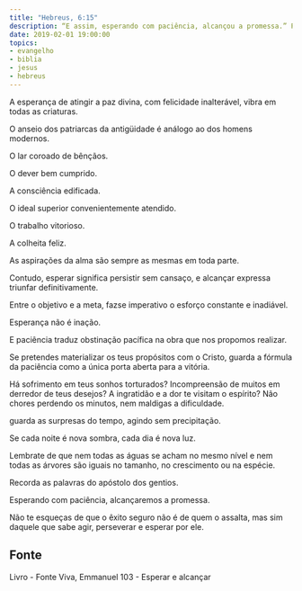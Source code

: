 ```yaml
---
title: "Hebreus, 6:15"
description: “E assim, esperando com paciência, alcançou a promessa.” Paulo
date: 2019-02-01 19:00:00
topics: 
- evangelho
- biblia
- jesus
- hebreus
---
```


A esperança de atingir a paz divina, com felicidade inalterável, vibra em
todas as criaturas.

O anseio dos patriarcas da antigüidade é análogo ao dos homens modernos.

O lar coroado de bênçãos.

O dever bem cumprido.

A consciência edificada.

O ideal superior convenientemente atendido.

O trabalho vitorioso.

A colheita feliz.

As aspirações da alma são sempre as mesmas em toda parte.

Contudo, esperar significa persistir sem cansaço, e alcançar expressa
triunfar definitivamente.

Entre o objetivo e a meta, faz­se imperativo o esforço constante e inadiável.

Esperança não é inação.

E paciência traduz obstinação pacífica na obra que nos propomos realizar.

Se pretendes materializar os teus propósitos com o Cristo, guarda a fórmula
da paciência como a única porta aberta para a vitória.

Há sofrimento em teus sonhos torturados? Incompreensão de muitos em
derredor de teus desejos? A ingratidão e a dor te visitam o espírito?
Não chores perdendo os minutos, nem maldigas a dificuldade.

guarda as surpresas do tempo, agindo sem precipitação.

Se cada noite é nova sombra, cada dia é nova luz.

Lembra­te de que nem todas as águas se acham no mesmo nível e nem
todas as árvores são iguais no tamanho, no crescimento ou na espécie.

Recorda as palavras do apóstolo dos gentios.

Esperando com paciência, alcançaremos a promessa.

Não te esqueças de que o êxito seguro não é de quem o assalta, mas sim
daquele que sabe agir, perseverar e esperar por ele.


## Fonte
Livro - Fonte Viva, Emmanuel
103 - Esperar e alcançar
